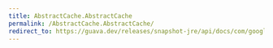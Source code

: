 ```yaml
---
title: AbstractCache.AbstractCache
permalink: /AbstractCache.AbstractCache/
redirect_to: https://guava.dev/releases/snapshot-jre/api/docs/com/google/common/cache/AbstractCache.html#AbstractCache--
---
```

